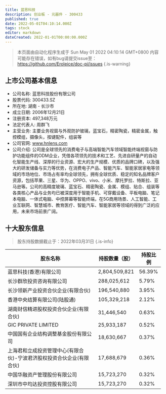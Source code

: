 ```yaml
---
title: 蓝思科技
description: 创业板 - 元器件 - 300433
published: true
date: 2022-05-01T04:10:14.000Z
tags: stock
editor: markdown
dateCreated: 2022-01-01T00:00:00.000Z
---
```


> 本页面由自动化程序生成于 Sun May 01 2022 04:10:14 GMT+0800
> 内容可能存在错误，如有bug请提交issue至：https://github.com/Eroleice/doc-pi/issues
{.is-warning}

## 上市公司基本信息
- 公司名称: 蓝思科技股份有限公司
- 股票代码: 300433.SZ
- 所在地: 湖南 - 长沙市
- 成立日期: 2006年12月21日
- 注册资本: 497,348万元
- 法定代表人: 周群飞
- 主营业务: 主要业务视窗与外观防护玻璃，蓝宝石，精密陶瓷，精密金属，触控模组，摄像头，按键配件，组装等
- 公司官网: www.hnlens.com
- 公司介绍: 公司是全球领先的消费电子与高端智能汽车领域智能终端视窗与防护功能组件的ODM企业，凭借各项领先的技术和工艺、先进自研量产的自动化智能生产线、深厚的行业资源、宏大的生产规模、优质的品牌口碑，以及强大的研发储备与实力等优势，在消费电子产品、智能汽车、智能家居家电等领域的市场地位、市场占有率均全球领先，拥有全球优质、稳定的知名品牌客户资源，包括苹果、三星、华为、OPPO、vivo、小米、摩托罗拉、特斯拉、亚马逊等。公司的高精度玻璃、蓝宝石、精密陶瓷、金属、模组、贴合、组装等各类核心产品与业务均已被深度用于智能手机、可穿戴设备、平板电脑、笔记本电脑、一体式电脑、中控屏幕等智能终端，在5G商用场景、人工智能、工业互联网、智慧城市、教育医疗、智能汽车、智能家居等领域的得到广泛的应用，未来市场前景广阔。


## 十大股东信息
> 股东持股数据截止于：2022年03月31日
{.is-info}

| 股东名称 | 持股数量（股） | 持股比例 |
| --- | --- | --- |
| 蓝思科技(香港)有限公司 | 2,804,509,821 | 56.39% |
| 长沙群欣投资咨询有限公司 | 288,025,612 | 5.79% |
| 长沙领新产业投资合伙企业(有限合伙) | 196,540,880 | 3.95% |
| 香港中央结算有限公司(陆股通) | 105,329,218 | 2.12% |
| 湖南财信精进股权投资合伙企业(有限合伙) | 31,446,540 | 0.63% |
| GIC PRIVATE LIMITED | 25,933,187 | 0.52% |
| 中国国有企业结构调整基金股份有限公司 | 18,630,667 | 0.37% |
| 上海君和立成投资管理中心(有限合伙)-宁波君济股权投资合伙企业(有限合伙) | 17,688,679 | 0.36% |
| 中国华融资产管理股份有限公司 | 15,723,270 | 0.32% |
| 深圳市中均达投资控股有限公司 | 15,723,270 | 0.32% |




